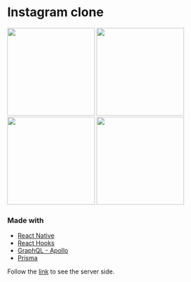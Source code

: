 # Instagram clone
<img src="./images/video_1.gif" width="200" />

<img src="./images/video_2.gif" width="200" />

<img src="./images/video_3.gif" width="200" />

<img src="./images/photo.gif" width="200" />

### Made with
- [React Native](https://facebook.github.io/react-native/)
- [React Hooks](https://reactjs.org/docs/hooks-intro.html)
- [GraphQL - Apollo](https://www.apollographql.com/)
- [Prisma](https://www.prisma.io/)

Follow the [link](https://github.com/junlee91/prisma-instagram-server) to see the server side.
